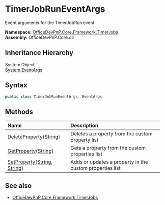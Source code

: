# TimerJobRunEventArgs
Event arguments for the TimerJobRun event  

**Namespace:** [OfficeDevPnP.Core.Framework.TimerJobs](OfficeDevPnP.Core.Framework.TimerJobs.md)  
**Assembly:** OfficeDevPnP.Core.dll  
## Inheritance Hierarchy
System.Object  
    [System.EventArgs](System.EventArgs.md)
## Syntax
```C#
public class TimerJobRunEventArgs: EventArgs
```
## Methods
|**Name**|**Description**|
|:-----|:-----|
| [DeleteProperty(String)](OfficeDevPnP.Core.Framework.TimerJobs.TimerJobRunEventArgs.45b3968.md) | Deletes a property from the custom property list
| [GetProperty(String)](OfficeDevPnP.Core.Framework.TimerJobs.TimerJobRunEventArgs.1ac163d0.md) | Gets a property from the custom properties list
| [SetProperty(String, String)](OfficeDevPnP.Core.Framework.TimerJobs.TimerJobRunEventArgs.7b8e874f.md) | Adds or updates a property in the custom properties list
## See also
- [OfficeDevPnP.Core.Framework.TimerJobs](OfficeDevPnP.Core.Framework.TimerJobs.md)
